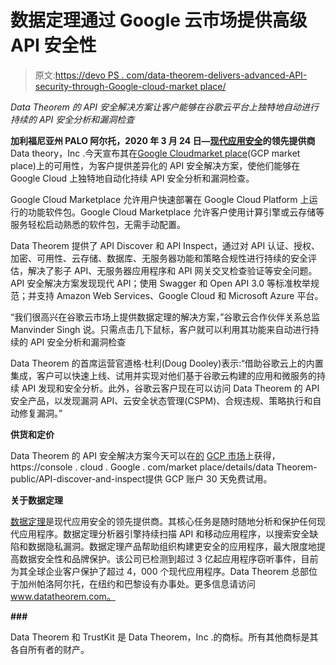 # 数据定理通过 Google 云市场提供高级 API 安全性

> 原文:[https://devo PS . com/data-theorem-delivers-advanced-API-security-through-Google-cloud-market place/](https://devops.com/data-theorem-delivers-advanced-api-security-through-google-cloud-marketplace/)

*Data Theorem 的 API 安全解决方案让客户能够在谷歌云平台上独特地自动进行持续的 API 安全分析和漏洞检查*

**加利福尼亚州 PALO 阿尔托，2020 年 3 月 24 日—[现代应用安全](https://www.datatheorem.com/solutions/)的领先提供商**Data theory，Inc .今天宣布其在[Google Cloud](https://console.cloud.google.com/marketplace/details/datatheorem-public/api-discover-and-inspect)[market place](https://console.cloud.google.com/marketplace/details/datatheorem-public/api-discover-and-inspect)(GCP market place)上的可用性，为客户提供差异化的 API 安全解决方案，使他们能够在 Google Cloud 上独特地自动化持续 API 安全分析和漏洞检查。

Google Cloud Marketplace 允许用户快速部署在 Google Cloud Platform 上运行的功能软件包。Google Cloud Marketplace 允许客户使用计算引擎或云存储等服务轻松启动熟悉的软件包，无需手动配置。

Data Theorem 提供了 API Discover 和 API Inspect，通过对 API 认证、授权、加密、可用性、云存储、数据库、无服务器功能和策略合规性进行持续的安全评估，解决了影子 API、无服务器应用程序和 API 网关交叉检查验证等安全问题。API 安全解决方案发现现代 API；使用 Swagger 和 Open API 3.0 等标准枚举规范；并支持 Amazon Web Services、Google Cloud 和 Microsoft Azure 平台。

“我们很高兴在谷歌云市场上提供数据定理的解决方案，”谷歌云合作伙伴关系总监 Manvinder Singh 说。只需点击几下鼠标，客户就可以利用其功能来自动进行持续的 API 安全分析和漏洞检查

Data Theorem 的首席运营官道格·杜利(Doug Dooley)表示:“借助谷歌云上的内置集成，客户可以快速上线、试用并实现对他们基于谷歌云构建的应用和微服务的持续 API 发现和安全分析。此外，谷歌云客户现在可以访问 Data Theorem 的 API 安全产品，以发现漏洞 API、云安全状态管理(CSPM)、合规违规、策略执行和自动修复漏洞。”

**供货和定价**

Data Theorem 的 API 安全解决方案今天可以在[的](https://console.cloud.google.com/marketplace/details/datatheorem-public/api-discover-and-inspect) [GCP 市场](https://console.cloud.google.com/marketplace/details/datatheorem-public/api-discover-and-inspect)上获得，https://console . cloud . Google . com/market place/details/data Theorem-public/API-discover-and-inspect提供 GCP 账户 30 天免费试用。

**关于数据定理**

[数据定理](https://www.datatheorem.com/)是现代应用安全的领先提供商。其核心任务是随时随地分析和保护任何现代应用程序。数据定理分析器引擎持续扫描 API 和移动应用程序，以搜索安全缺陷和数据隐私漏洞。数据定理产品帮助组织构建更安全的应用程序，最大限度地提高数据安全性和品牌保护。该公司已检测到超过 3 亿起应用程序窃听事件，目前为其全球企业客户保护了超过 4，000 个现代应用程序。Data Theorem 总部位于加州帕洛阿尔托，在纽约和巴黎设有办事处。更多信息请访问 www.datatheorem.com。

**###**

Data Theorem 和 TrustKit 是 Data Theorem，Inc .的商标。所有其他商标是其各自所有者的财产。